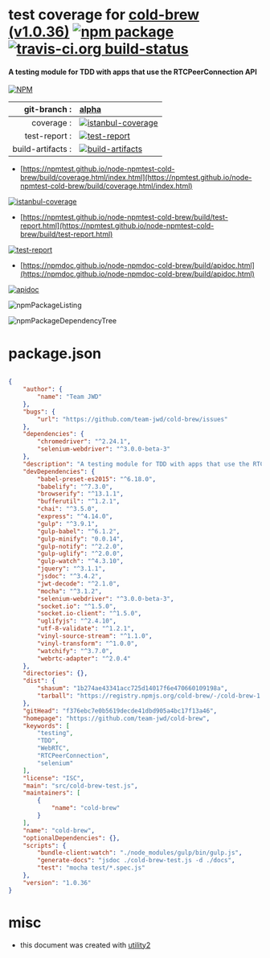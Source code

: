 # test coverage for  [cold-brew (v1.0.36)](https://github.com/team-jwd/cold-brew)  [![npm package](https://img.shields.io/npm/v/npmtest-cold-brew.svg?style=flat-square)](https://www.npmjs.org/package/npmtest-cold-brew) [![travis-ci.org build-status](https://api.travis-ci.org/npmtest/node-npmtest-cold-brew.svg)](https://travis-ci.org/npmtest/node-npmtest-cold-brew)
#### A testing module for TDD with apps that use the RTCPeerConnection API

[![NPM](https://nodei.co/npm/cold-brew.png?downloads=true&downloadRank=true&stars=true)](https://www.npmjs.com/package/cold-brew)

| git-branch : | [alpha](https://github.com/npmtest/node-npmtest-cold-brew/tree/alpha)|
|--:|:--|
| coverage : | [![istanbul-coverage](https://npmtest.github.io/node-npmtest-cold-brew/build/coverage.badge.svg)](https://npmtest.github.io/node-npmtest-cold-brew/build/coverage.html/index.html)|
| test-report : | [![test-report](https://npmtest.github.io/node-npmtest-cold-brew/build/test-report.badge.svg)](https://npmtest.github.io/node-npmtest-cold-brew/build/test-report.html)|
| build-artifacts : | [![build-artifacts](https://npmtest.github.io/node-npmtest-cold-brew/glyphicons_144_folder_open.png)](https://github.com/npmtest/node-npmtest-cold-brew/tree/gh-pages/build)|

- [https://npmtest.github.io/node-npmtest-cold-brew/build/coverage.html/index.html](https://npmtest.github.io/node-npmtest-cold-brew/build/coverage.html/index.html)

[![istanbul-coverage](https://npmtest.github.io/node-npmtest-cold-brew/build/screenCapture.buildCi.browser.%252Ftmp%252Fbuild%252Fcoverage.lib.html.png)](https://npmtest.github.io/node-npmtest-cold-brew/build/coverage.html/index.html)

- [https://npmtest.github.io/node-npmtest-cold-brew/build/test-report.html](https://npmtest.github.io/node-npmtest-cold-brew/build/test-report.html)

[![test-report](https://npmtest.github.io/node-npmtest-cold-brew/build/screenCapture.buildCi.browser.%252Ftmp%252Fbuild%252Ftest-report.html.png)](https://npmtest.github.io/node-npmtest-cold-brew/build/test-report.html)

- [https://npmdoc.github.io/node-npmdoc-cold-brew/build/apidoc.html](https://npmdoc.github.io/node-npmdoc-cold-brew/build/apidoc.html)

[![apidoc](https://npmdoc.github.io/node-npmdoc-cold-brew/build/screenCapture.buildCi.browser.%252Ftmp%252Fbuild%252Fapidoc.html.png)](https://npmdoc.github.io/node-npmdoc-cold-brew/build/apidoc.html)

![npmPackageListing](https://npmtest.github.io/node-npmtest-cold-brew/build/screenCapture.npmPackageListing.svg)

![npmPackageDependencyTree](https://npmtest.github.io/node-npmtest-cold-brew/build/screenCapture.npmPackageDependencyTree.svg)



# package.json

```json

{
    "author": {
        "name": "Team JWD"
    },
    "bugs": {
        "url": "https://github.com/team-jwd/cold-brew/issues"
    },
    "dependencies": {
        "chromedriver": "^2.24.1",
        "selenium-webdriver": "^3.0.0-beta-3"
    },
    "description": "A testing module for TDD with apps that use the RTCPeerConnection API",
    "devDependencies": {
        "babel-preset-es2015": "^6.18.0",
        "babelify": "^7.3.0",
        "browserify": "^13.1.1",
        "bufferutil": "^1.2.1",
        "chai": "^3.5.0",
        "express": "^4.14.0",
        "gulp": "^3.9.1",
        "gulp-babel": "^6.1.2",
        "gulp-minify": "0.0.14",
        "gulp-notify": "^2.2.0",
        "gulp-uglify": "^2.0.0",
        "gulp-watch": "^4.3.10",
        "jquery": "^3.1.1",
        "jsdoc": "^3.4.2",
        "jwt-decode": "^2.1.0",
        "mocha": "^3.1.2",
        "selenium-webdriver": "^3.0.0-beta-3",
        "socket.io": "^1.5.0",
        "socket.io-client": "^1.5.0",
        "uglifyjs": "^2.4.10",
        "utf-8-validate": "^1.2.1",
        "vinyl-source-stream": "^1.1.0",
        "vinyl-transform": "^1.0.0",
        "watchify": "^3.7.0",
        "webrtc-adapter": "^2.0.4"
    },
    "directories": {},
    "dist": {
        "shasum": "1b274ae43341acc725d14017f6e470660109198a",
        "tarball": "https://registry.npmjs.org/cold-brew/-/cold-brew-1.0.36.tgz"
    },
    "gitHead": "f376ebc7e0b5619decde41dbd905a4bc17f13a46",
    "homepage": "https://github.com/team-jwd/cold-brew",
    "keywords": [
        "testing",
        "TDD",
        "WebRTC",
        "RTCPeerConnection",
        "selenium"
    ],
    "license": "ISC",
    "main": "src/cold-brew-test.js",
    "maintainers": [
        {
            "name": "cold-brew"
        }
    ],
    "name": "cold-brew",
    "optionalDependencies": {},
    "scripts": {
        "bundle-client:watch": "./node_modules/gulp/bin/gulp.js",
        "generate-docs": "jsdoc ./cold-brew-test.js -d ./docs",
        "test": "mocha test/*.spec.js"
    },
    "version": "1.0.36"
}
```



# misc
- this document was created with [utility2](https://github.com/kaizhu256/node-utility2)
